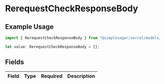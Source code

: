 # RerequestCheckResponseBody

## Example Usage

```typescript
import { RerequestCheckResponseBody } from "@simplesagar/vercel/models/rerequestcheckop.js";

let value: RerequestCheckResponseBody = {};
```

## Fields

| Field       | Type        | Required    | Description |
| ----------- | ----------- | ----------- | ----------- |
